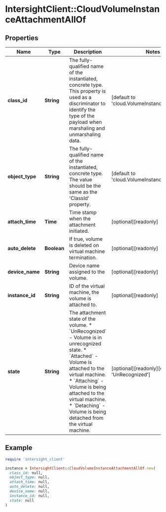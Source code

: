 # IntersightClient::CloudVolumeInstanceAttachmentAllOf

## Properties

| Name | Type | Description | Notes |
| ---- | ---- | ----------- | ----- |
| **class_id** | **String** | The fully-qualified name of the instantiated, concrete type. This property is used as a discriminator to identify the type of the payload when marshaling and unmarshaling data. | [default to &#39;cloud.VolumeInstanceAttachment&#39;] |
| **object_type** | **String** | The fully-qualified name of the instantiated, concrete type. The value should be the same as the &#39;ClassId&#39; property. | [default to &#39;cloud.VolumeInstanceAttachment&#39;] |
| **attach_time** | **Time** | Time stamp when the attachment initiated. | [optional][readonly] |
| **auto_delete** | **Boolean** | If true, volume is deleted on virtual machine termination. | [optional][readonly] |
| **device_name** | **String** | Device name assigned to the volume. | [optional][readonly] |
| **instance_id** | **String** | ID of the virtual machine, the volume is attached to. | [optional][readonly] |
| **state** | **String** | The attachment state of the volume. * &#x60;UnRecognized&#x60; - Volume is in unrecognized state. * &#x60;Attached&#x60; - Volume is attached to the virtual machine. * &#x60;Attaching&#x60; - Volume is being attached to the virtual machine. * &#x60;Detaching&#x60; - Volume is being detached from the virtual machine. | [optional][readonly][default to &#39;UnRecognized&#39;] |

## Example

```ruby
require 'intersight_client'

instance = IntersightClient::CloudVolumeInstanceAttachmentAllOf.new(
  class_id: null,
  object_type: null,
  attach_time: null,
  auto_delete: null,
  device_name: null,
  instance_id: null,
  state: null
)
```

